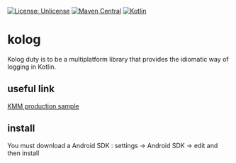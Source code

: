 [![License: Unlicense](https://img.shields.io/github/license/ufoss-org/kolog)](http://unlicense.org/)
[![Maven Central](https://img.shields.io/maven-central/v/org.ufoss.kolog/kolog)](https://search.maven.org/artifact/org.ufoss.kolog/kolog)
[![Kotlin](https://img.shields.io/badge/kotlin-1.8.10-blue.svg?logo=kotlin)](http://kotlinlang.org)

# kolog

Kolog duty is to be a multiplatform library that provides the idiomatic way of logging in Kotlin.

## useful link
[KMM production sample](https://github.com/Kotlin/kmm-production-sample)

## install
You must download a Android SDK : settings -> Android SDK -> edit and then install
